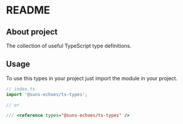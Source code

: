 # README

## About project

The collection of useful TypeScript type definitions.

## Usage

To use this types in your project just import the module in your project.

```ts
// index.ts
import '@suns-echoes/ts-types';

// or

/// <reference types="@suns-echoes/ts-types" />
```

